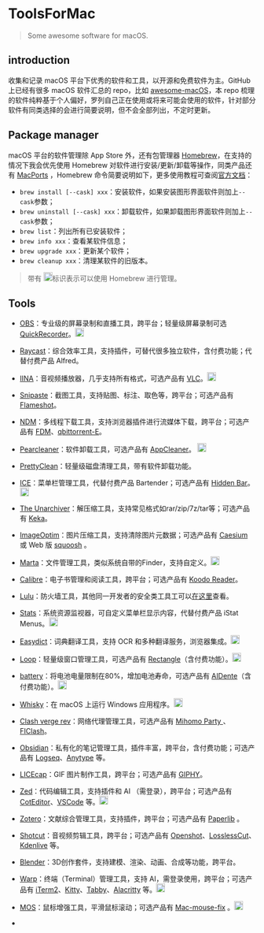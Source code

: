 # ToolsForMac

> Some awesome software for macOS.

## introduction

收集和记录 macOS 平台下优秀的软件和工具，以开源和免费软件为主。GitHub 上已经有很多 macOS 软件汇总的 repo，比如 [awesome-macOS](https://github.com/iCHAIT/awesome-macOS)，本 repo 梳理的软件纯粹基于个人偏好，罗列自己正在使用或将来可能会使用的软件，针对部分软件有同类选择的会进行简要说明，但不会全部列出，不定时更新。

## Package manager

macOS 平台的软件管理除 App Store 外，还有包管理器 [Homebrew](https://brew.sh/)，在支持的情况下我会优先使用 Homebrew 对软件进行安装/更新/卸载等操作，同类产品还有 [MacPorts](https://www.macports.org/index.php) ，Homebrew 命令简要说明如下，更多使用教程可查阅[官方文档](https://docs.brew.sh/)：



- `brew install [--cask] xxx`：安装软件，如果安装图形界面软件则加上`--cask`参数；
- `brew uninstall [--cask] xxx`：卸载软件，如果卸载图形界面软件则加上`--cask`参数；
- `brew list`：列出所有已安装软件；
- `brew info xxx`：查看某软件信息；
- `brew upgrade xxx`：更新某个软件；
- `brew cleanup xxx`：清理某软件的旧版本。

> 带有 <img width = "18" height = "18" src="https://raw.githubusercontent.com/holyshell/ToolsForMac/72231dbe1542e83550656097a8a9463504255b5c/media/homebrew.svg">标识表示可以使用 Homebrew 进行管理。

## Tools

- [OBS](https://obsproject.com/)：专业级的屏幕录制和直播工具，跨平台；轻量级屏幕录制可选 [QuickRecorder](https://github.com/lihaoyun6/QuickRecorder)。<img width = "18" height = "18" src="https://raw.githubusercontent.com/holyshell/ToolsForMac/72231dbe1542e83550656097a8a9463504255b5c/media/homebrew.svg">

- [Raycast](https://www.raycast.com)：综合效率工具，支持插件，可替代很多独立软件，含付费功能；代替付费产品 Alfred。

- [IINA](https://iina.io/)：音视频播放器，几乎支持所有格式，可选产品有 [VLC](https://www.videolan.org/vlc/)。<img width = "18" height = "18" src="https://raw.githubusercontent.com/holyshell/ToolsForMac/72231dbe1542e83550656097a8a9463504255b5c/media/homebrew.svg">

- [Snipaste](https://zh.snipaste.com/)：截图工具，支持贴图、标注、取色等，跨平台；可选产品有 [Flameshot](https://flameshot.org/)。

- [NDM](https://www.neatdownloadmanager.com/index.php/en/)：多线程下载工具，支持浏览器插件进行流媒体下载，跨平台；可选产品有 [FDM](https://www.neatdownloadmanager.com/index.php/en/)、[qbittorrent-E](https://github.com/c0re100/qBittorrent-Enhanced-Edition)。

- [Pearcleaner](https://github.com/alienator88/Pearcleaner)：软件卸载工具，可选产品有 [AppCleaner](https://freemacsoft.net/appcleaner/)。 <img width = "18" height = "18" src="https://raw.githubusercontent.com/holyshell/ToolsForMac/72231dbe1542e83550656097a8a9463504255b5c/media/homebrew.svg">

- [PrettyClean](https://www.prettyclean.cc/zh)：轻量级磁盘清理工具，带有软件卸载功能。
- [ICE](https://icemenubar.app/)：菜单栏管理工具，代替付费产品 Bartender；可选产品有 [Hidden Bar](https://github.com/dwarvesf/hidden)。<img width = "18" height = "18" src="https://raw.githubusercontent.com/holyshell/ToolsForMac/72231dbe1542e83550656097a8a9463504255b5c/media/homebrew.svg">

- [The Unarchiver](https://macpaw.com/the-unarchiver)：解压缩工具，支持常见格式如rar/zip/7z/tar等；可选产品有 [Keka](https://www.keka.io/zh-cn/)。
- [ImageOptim](https://imageoptim.com/mac)：图片压缩工具，支持清除图片元数据；可选产品有 [Caesium](https://saerasoft.com/caesium) 或 Web 版 [squoosh](https://squoosh.app/) 。

- [Marta](https://marta.sh/)：文件管理工具，类似系统自带的Finder，支持自定义。<img width = "18" height = "18" src="https://raw.githubusercontent.com/holyshell/ToolsForMac/72231dbe1542e83550656097a8a9463504255b5c/media/homebrew.svg">
- [Calibre](https://calibre-ebook.com/)：电子书管理和阅读工具，跨平台；可选产品有 [Koodo Reader](https://github.com/koodo-reader/koodo-reader)。
- [Lulu](https://github.com/objective-see/LuLu)：防火墙工具，其他同一开发者的安全类工具工可以[在这里](https://objective-see.org/tools.html)查看。
- [Stats](https://github.com/exelban/stats)：系统资源监视器，可自定义菜单栏显示内容，代替付费产品 iStat Menus。<img width = "18" height = "18" src="https://raw.githubusercontent.com/holyshell/ToolsForMac/72231dbe1542e83550656097a8a9463504255b5c/media/homebrew.svg">
- [Easydict](https://github.com/tisfeng/Easydict)：词典翻译工具，支持 OCR 和多种翻译服务，浏览器集成。<img width = "18" height = "18" src="https://raw.githubusercontent.com/holyshell/ToolsForMac/72231dbe1542e83550656097a8a9463504255b5c/media/homebrew.svg">
- [Loop](https://github.com/MrKai77/Loop)：轻量级窗口管理工具，可选产品有 [Rectangle](https://github.com/rxhanson/Rectangle)（含付费功能）。<img width = "18" height = "18" src="https://raw.githubusercontent.com/holyshell/ToolsForMac/72231dbe1542e83550656097a8a9463504255b5c/media/homebrew.svg">
- [battery](https://github.com/actuallymentor/battery)：将电池电量限制在80%，增加电池寿命，可选产品有 [AIDente](https://apphousekitchen.com/zh-hans/)（含付费功能）。<img width = "18" height = "18" src="https://raw.githubusercontent.com/holyshell/ToolsForMac/72231dbe1542e83550656097a8a9463504255b5c/media/homebrew.svg">

- [Whisky](https://github.com/Whisky-App/Whisky)：在 macOS 上运行 Windows 应用程序。<img width = "18" height = "18" src="https://raw.githubusercontent.com/holyshell/ToolsForMac/72231dbe1542e83550656097a8a9463504255b5c/media/homebrew.svg">

- [Clash verge rev](https://github.com/clash-verge-rev/clash-verge-rev)：网络代理管理工具，可选产品有 [Mihomo Party ](https://github.com/mihomo-party-org/mihomo-party)、[FIClash](https://github.com/chen08209/FlClash)。
- [Obsidian](https://obsidian.md/)：私有化的笔记管理工具，插件丰富，跨平台，含付费功能；可选产品有 [Logseq](https://logseq.com/)、[Anytype](https://anytype.io/) 等。
- [LICEcap](https://www.cockos.com/licecap/)：GIF 图片制作工具，跨平台；可选产品有 [GIPHY](https://giphy.com/apps/giphycapture)。
- [Zed](https://zed.dev/)：代码编辑工具，支持插件和 AI （需登录），跨平台；可选产品有 [CotEditor](https://coteditor.com/)、[VSCode](https://code.visualstudio.com/) 等。<img width = "18" height = "18" src="https://raw.githubusercontent.com/holyshell/ToolsForMac/72231dbe1542e83550656097a8a9463504255b5c/media/homebrew.svg">
- [Zotero](https://www.zotero.org/)：文献综合管理工具，支持插件，跨平台；可选产品有 [Paperlib](https://paperlib.app/cn/) 。
- [Shotcut](https://www.shotcut.org/)：音视频剪辑工具，跨平台；可选产品有 [Openshot](https://www.openshot.org/zh-hans/)、[LosslessCut](https://github.com/mifi/lossless-cut)、[Kdenlive](https://invent.kde.org/multimedia/kdenlive) 等。
- [Blender](https://www.blender.org/)：3D创作套件，支持建模、渲染、动画、合成等功能，跨平台。
- [Warp](https://www.warp.dev/)：终端（Terminal）管理工具，支持 AI，需登录使用，跨平台；可选产品有 [iTerm2](https://iterm2.com/index.html)、[Kitty](https://sw.kovidgoyal.net/kitty/)、[Tabby](https://tabby.sh/)、[Alacritty](https://alacritty.org/) 等。<img width = "18" height = "18" src="https://raw.githubusercontent.com/holyshell/ToolsForMac/72231dbe1542e83550656097a8a9463504255b5c/media/homebrew.svg">
- [MOS](https://github.com/Caldis/Mos)：鼠标增强工具，平滑鼠标滚动；可选产品有 [Mac-mouse-fix](https://macmousefix.com/) 。<img width = "18" height = "18" src="https://raw.githubusercontent.com/holyshell/ToolsForMac/72231dbe1542e83550656097a8a9463504255b5c/media/homebrew.svg">
- 
